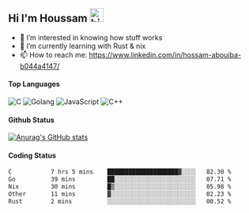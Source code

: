 ## Hi I'm Houssam <img src="https://user-images.githubusercontent.com/1303154/88677602-1635ba80-d120-11ea-84d8-d263ba5fc3c0.gif" width="28px" alt="hi">

- 👀 I’m interested in knowing how stuff works
- 🔭 I’m currently learning with Rust & nix
- 📫 How to reach me: https://www.linkedin.com/in/hossam-abouiba-b044a4147/

#### Top Languages

![C](https://img.shields.io/badge/c-%2300599C.svg?style=for-the-badge&logo=c&logoColor=white)
![Golang](https://img.shields.io/badge/go-blue?style=for-the-badge&logo=Goland)
![JavaScript](https://img.shields.io/badge/javascript-%23323330.svg?style=for-the-badge&logo=javascript&logoColor=%23F7DF1E)
![C++](https://img.shields.io/badge/C%2B%2B-blue?style=for-the-badge&logo=C%2B%2B)


#### Github Status
[![Anurag's GitHub stats](https://github-readme-stats.vercel.app/api?username=0xhoussam&theme=tokyonight)](https://github.com/anuraghazra/github-readme-stats)

#### Coding Status
<!--START_SECTION:waka-->

```txt
C           7 hrs 5 mins    ████████████████████▓░░░░   82.30 %
Go          39 mins         ██░░░░░░░░░░░░░░░░░░░░░░░   07.71 %
Nix         30 mins         █▒░░░░░░░░░░░░░░░░░░░░░░░   05.98 %
Other       11 mins         ▓░░░░░░░░░░░░░░░░░░░░░░░░   02.23 %
Rust        2 mins          ░░░░░░░░░░░░░░░░░░░░░░░░░   00.52 %
```

<!--END_SECTION:waka-->

